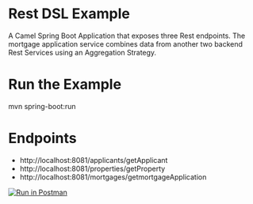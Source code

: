 # Rest DSL Example

A Camel Spring Boot Application that exposes three Rest endpoints. The mortgage application service combines data from another two backend Rest Services using an Aggregation Strategy.

# Run the Example

mvn spring-boot:run

# Endpoints

- http://localhost:8081/applicants/getApplicant
- http://localhost:8081/properties/getProperty
- http://localhost:8081/mortgages/getmortgageApplication

[![Run in Postman](https://run.pstmn.io/button.svg)](https://app.getpostman.com/run-collection/1674b4fcb7254e76ce5d)
